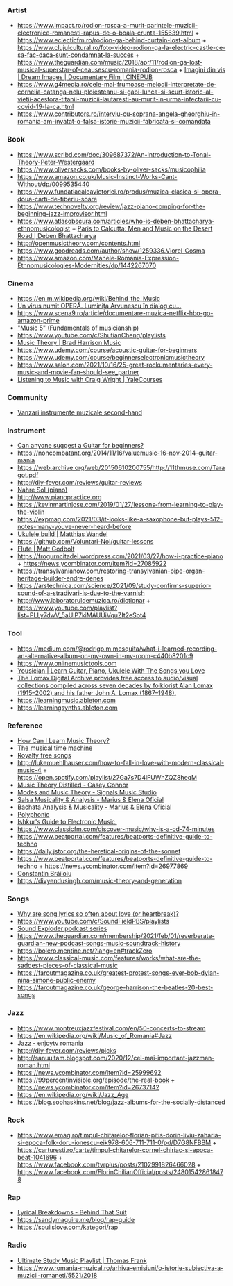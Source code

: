 ### Artist

- https://www.impact.ro/rodion-rosca-a-murit-parintele-muzicii-electronice-romanesti-rapus-de-o-boala-crunta-155639.html + https://www.eclecticfm.ro/rodion-ga-behind-curtain-lost-album + https://www.clujulcultural.ro/foto-video-rodion-ga-la-electric-castle-ce-sa-fac-daca-sunt-condamnat-la-succes + https://www.theguardian.com/music/2018/apr/11/rodion-ga-lost-musical-superstar-of-ceausescu-romania-rodion-rosca + [Imagini din vis | Dream Images | Documentary Film | CINEPUB](https://youtu.be/2iGzd2gVc_4)
- https://www.g4media.ro/cele-mai-frumoase-melodii-interpretate-de-cornelia-catanga-nelu-ploiesteanu-si-gabi-lunca-si-scurt-istoric-al-vietii-acestora-titanii-muzicii-lautaresti-au-murit-in-urma-infectarii-cu-covid-19-la-ca.html
- https://www.contributors.ro/interviu-cu-soprana-angela-gheorghiu-in-romania-am-invatat-o-falsa-istorie-muzicii-fabricata-si-comandata

### Book

- https://www.scribd.com/doc/309687372/An-Introduction-to-Tonal-Theory-Peter-Westergaard
- https://www.oliversacks.com/books-by-oliver-sacks/musicophilia
- https://www.amazon.co.uk/Music-Instinct-Works-Cant-Without/dp/0099535440
- https://www.fundatiacaleavictoriei.ro/produs/muzica-clasica-si-opera-doua-carti-de-tiberiu-soare
- https://www.technovelty.org/review/jazz-piano-comping-for-the-beginning-jazz-improvisor.html
- https://www.atlasobscura.com/articles/who-is-deben-bhattacharya-ethnomusicologist + [Paris to Calcutta: Men and Music on the Desert Road | Deben Bhattacharya](https://www.soundohm.com/product/paris-to-calcutta-men-and)
- http://openmusictheory.com/contents.html
- https://www.goodreads.com/author/show/1259336.Viorel_Cosma
- https://www.amazon.com/Manele-Romania-Expression-Ethnomusicologies-Modernities/dp/1442267070

### Cinema

- https://en.m.wikipedia.org/wiki/Behind_the_Music
- [Un virus numit OPERĂ. Luminița Arvunescu în dialog cu...](https://www.youtube.com/playlist?list=PLMa4FslxW4Ilm51MJiFUDgOHvDT4KhHcp)
- https://www.scena9.ro/article/documentare-muzica-netflix-hbo-go-amazon-prime
- ["Music 5" (Fundamentals of musicianship)](https://www.facebook.com/stoyan.stefanov/posts/10159085546820960)
- https://www.youtube.com/c/ShutianCheng/playlists
- [Music Theory | Brad Harrison Music](https://www.youtube.com/playlist?list=PLDaNGknQ_wTh3eXyjB0smdEYSvqa-wJ1_)
- https://www.udemy.com/course/acoustic-guitar-for-beginners
- https://www.udemy.com/course/beginnerselectronicmusictheory
- https://www.salon.com/2021/10/16/25-great-rockumentaries-every-music-and-movie-fan-should-see_partner
- [Listening to Music with Craig Wright | YaleCourses](https://www.youtube.com/playlist?list=PLh9mgdi4rNezhx8YiGIV8I22ICSuzslja)

### Community

- [Vanzari instrumente muzicale second-hand](https://www.facebook.com/groups/vanzari.second)

### Instrument

- [Can anyone suggest a Guitar for beginners?](https://twitter.com/divyanshub024/status/1212427300345503744)
- https://noncombatant.org/2014/11/16/valuemusic-16-nov-2014-guitar-mania
- https://web.archive.org/web/20150610200755/http://11thmuse.com/Taragot.pdf
- http://diy-fever.com/reviews/guitar-reviews
- [Nahre Sol (piano)](https://www.youtube.com/c/NahreSol/playlists)
- http://www.pianopractice.org
- https://kevinmartinjose.com/2019/01/27/lessons-from-learning-to-play-the-violin
- https://expmag.com/2021/03/it-looks-like-a-saxophone-but-plays-512-notes-many-youve-never-heard-before
- [Ukulele build | Matthias Wandel](https://www.youtube.com/playlist?list=PLSnvVtM4lBIXzkp-7ouf6NVfS7fOLGfuN)
- https://github.com/Voluntari-Noi/guitar-lessons
- [Flute | Matt Godbolt](https://www.youtube.com/playlist?list=PL2HVqYf7If8fbWCYhJTffhMlsjc6rre4y)
- https://frogurncitadel.wordpress.com/2021/03/27/how-i-practice-piano + https://news.ycombinator.com/item?id=27085922
- https://transylvanianow.com/restoring-transylvanian-pipe-organ-heritage-builder-endre-denes
- https://arstechnica.com/science/2021/09/study-confirms-superior-sound-of-a-stradivari-is-due-to-the-varnish
- http://www.laboratoruldemuzica.ro/dictionar + https://www.youtube.com/playlist?list=PLLy7dwV_5aUlP7kiMAUUiVquZIt2eSot4


### Tool

- https://medium.com/@rodrigo.m.mesquita/what-i-learned-recording-an-alternative-album-on-my-own-in-my-room-c440b8201c9
- https://www.onlinemusictools.com
- [Yousician | Learn Guitar, Piano, Ukulele With The Songs you Love](https://yousician.com)
- [The Lomax Digital Archive provides free access to audio/visual collections compiled across seven decades by folklorist Alan Lomax (1915–2002) and his father John A. Lomax (1867–1948).](https://archive.culturalequity.org)
- https://learningmusic.ableton.com
- https://learningsynths.ableton.com


### Reference

- [How Can I Learn Music Theory?](https://news.ycombinator.com/item?id=21822225)
- [The musical time machine](https://radiooooo.com)
- [Royalty free songs](https://www.youtube.com/audiolibrary)
- http://lukemuehlhauser.com/how-to-fall-in-love-with-modern-classical-music-4 + https://open.spotify.com/playlist/27Ga7s7D4lFUWhZQZ8heqM
- [Music Theory Distilled - Casey Connor ](https://www.youtube.com/playlist?list=PL618khw0A-t4q9AEsgmfHjqklmkx-PGKq)
- [Modes and Music Theory - Signals Music Studio](https://www.youtube.com/playlist?list=PLTR7Cy9Sv285kV3pohsMtUg_O_50oDyoR)
- [Salsa Musicality & Analysis - Marius & Elena Oficial](https://www.youtube.com/playlist?list=PL7iSzWmAf8ttW0TOYeRV9aUvPFphXcrSy)
- [Bachata Analysis & Musicality - Marius & Elena Oficial](https://www.youtube.com/playlist?list=PL7iSzWmAf8ttkj9BGpgaIfT-v-ehTF53b)
- [Polyphonic](https://www.youtube.com/channel/UCXkNod_JcH7PleOjwK_8rYQ/playlists)
- [Ishkur's Guide to Electronic Music.](https://music.ishkur.com)
- https://www.classicfm.com/discover-music/why-is-a-cd-74-minutes
- https://www.beatportal.com/features/beatports-definitive-guide-to-techno
- https://daily.jstor.org/the-heretical-origins-of-the-sonnet
- https://www.beatportal.com/features/beatports-definitive-guide-to-techno + https://news.ycombinator.com/item?id=26977869
- [Constantin Brăiloiu](https://en.wikipedia.org/wiki/Constantin_Br%C4%83iloiu)
- https://divyendusingh.com/music-theory-and-generation

### Songs

- [Why are song lyrics so often about love (or heartbreak)?](https://twitter.com/devonzuegel/status/1244386611657228288)
- https://www.youtube.com/c/SoundFieldPBS/playlists
- [Sound Exploder podcast series](https://twitter.com/asinnema/status/1342252228976013314)
- https://www.theguardian.com/membership/2021/feb/01/reverberate-guardian-new-podcast-songs-music-soundtrack-history
- https://bolero.mentine.net/?lang=en#trackZero
- https://www.classical-music.com/features/works/what-are-the-saddest-pieces-of-classical-music
- https://faroutmagazine.co.uk/greatest-protest-songs-ever-bob-dylan-nina-simone-public-enemy
- https://faroutmagazine.co.uk/george-harrison-the-beatles-20-best-songs

### Jazz

- https://www.montreuxjazzfestival.com/en/50-concerts-to-stream
- https://en.wikipedia.org/wiki/Music_of_Romania#Jazz
- [Jazz - enjoytv romania](https://www.youtube.com/playlist?list=PLM-C90vmncosaw4a4uMtdYFIjQcG7vOlq)
- http://diy-fever.com/reviews/picks
- http://sanuuitam.blogspot.com/2020/12/cel-mai-important-jazzman-roman.html
- https://news.ycombinator.com/item?id=25999692
- https://99percentinvisible.org/episode/the-real-book + https://news.ycombinator.com/item?id=26737142
- https://en.wikipedia.org/wiki/Jazz_Age
- https://blog.sophaskins.net/blog/jazz-albums-for-the-socially-distanced

### Rock

- https://www.emag.ro/timpul-chitarelor-florian-pitis-dorin-liviu-zaharia-si-epoca-folk-doru-ionescu-eik978-606-711-711-0/pd/D7G8NFBBM + https://carturesti.ro/carte/timpul-chitarelor-cornel-chiriac-si-epoca-beat-1041696 + https://www.facebook.com/tvrplus/posts/2102991826466028 + https://www.facebook.com/FlorinChilianOfficial/posts/248015428618478

### Rap

- [Lyrical Breakdowns - Behind That Suit](https://www.youtube.com/playlist?list=PLeOfpS14yhmFk0wvWMLQYkArbkxEhDLRM)
- https://sandymaguire.me/blog/rap-guide
- https://soulislove.com/kategori/rap

### Radio

- [Ultimate Study Music Playlist |  Thomas Frank](https://www.youtube.com/playlist?list=PLx65qkgCWNJIs3FPaj8JZhduXSpQ_ZfvL)
- https://www.romania-muzical.ro/arhiva-emisiuni/o-istorie-subiectiva-a-muzicii-romaneti/5521/2018
